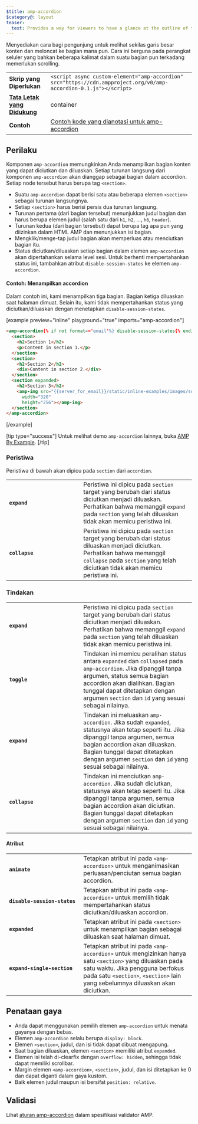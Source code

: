 ```yaml
---
$title: amp-accordion
$category@: layout
teaser:
  text: Provides a way for viewers to have a glance at the outline of the content and jump to a section of their choice at will.
---
```



<!--
Copyright 2016 The AMP HTML Authors. All Rights Reserved.

Licensed under the Apache License, Version 2.0 (the "License");
you may not use this file except in compliance with the License.
You may obtain a copy of the License at

      http://www.apache.org/licenses/LICENSE-2.0

Unless required by applicable law or agreed to in writing, software
distributed under the License is distributed on an "AS-IS" BASIS,
WITHOUT WARRANTIES OR CONDITIONS OF ANY KIND, either express or implied.
See the License for the specific language governing permissions and
limitations under the License.
-->



Menyediakan cara bagi pengunjung untuk melihat sekilas garis besar konten dan meloncat ke bagian mana pun. Cara ini berguna pada perangkat seluler yang bahkan beberapa kalimat dalam suatu bagian pun terkadang memerlukan scrolling.

<table>
  <tr>
    <td class="col-fourty"><strong>Skrip yang Diperlukan</strong></td>
    <td><code>&lt;script async custom-element="amp-accordion" src="https://cdn.ampproject.org/v0/amp-accordion-0.1.js"&gt;&lt;/script&gt;</code></td>
  </tr>
  <tr>
    <td class="col-fourty"><strong><a href="../../../documentation/guides-and-tutorials/develop/style_and_layout/control_layout.md">Tata Letak yang Didukung</a></strong></td>
    <td>container</td>
  </tr>
  <tr>
    <td class="col-fourty"><strong>Contoh</strong></td>
    <td><a href="https://ampbyexample.com/components/amp-accordion/">Contoh kode yang dianotasi untuk amp-accordion</a></td>
  </tr>
</table>


## Perilaku <a name="behavior"></a>

Komponen `amp-accordion` memungkinkan Anda menampilkan bagian konten yang dapat diciutkan dan diluaskan. Setiap turunan langsung dari komponen `amp-accordion` akan dianggap sebagai bagian dalam accordion. Setiap node tersebut harus berupa tag `<section>`.

* Suatu `amp-accordion` dapat berisi satu atau beberapa elemen `<section>` sebagai turunan langsungnya.
* Setiap `<section>` harus berisi persis dua turunan langsung.
* Turunan pertama (dari bagian tersebut) menunjukkan judul bagian dan harus berupa elemen judul (salah satu dari `h1`, `h2`, ..., `h6`, `header`).
* Turunan kedua (dari bagian tersebut) dapat berupa tag apa pun yang diizinkan dalam HTML AMP dan menunjukkan isi bagian.
* Mengklik/menge-tap judul bagian akan memperluas atau menciutkan bagian itu.
* Status diciutkan/diluaskan setiap bagian dalam elemen `amp-accordion` akan dipertahankan selama level sesi. Untuk berhenti mempertahankan status ini, tambahkan atribut `disable-session-states` ke elemen `amp-accordion`.

#### Contoh: Menampilkan accordion <a name="example-displaying-an-accordion"></a>

Dalam contoh ini, kami menampilkan tiga bagian. Bagian ketiga diluaskan saat halaman dimuat.  Selain itu, kami tidak mempertahankan status yang diciutkan/diluaskan dengan menetapkan `disable-session-states`.

[example preview="inline" playground="true" imports="amp-accordion"]
```html
<amp-accordion{% if not format=='email'%} disable-session-states{% endif %}>
  <section>
    <h2>Section 1</h2>
    <p>Content in section 1.</p>
  </section>
  <section>
    <h2>Section 2</h2>
    <div>Content in section 2.</div>
  </section>
  <section expanded>
    <h2>Section 3</h2>
    <amp-img src="{{server_for_email}}/static/inline-examples/images/squirrel.jpg"
      width="320"
      height="256"></amp-img>
  </section>
</amp-accordion>
```
[/example]

[tip type="success"]
Untuk melihat demo `amp-accordion` lainnya, buka [AMP By Example](https://ampbyexample.com/components/amp-accordion/).
[/tip]

### Peristiwa <a name="events"></a>

Peristiwa di bawah akan dipicu pada `section` dari `accordion`.

<table>
  <tr>
    <td width="40%"><strong><code>expand</code></strong></td>
    <td>Peristiwa ini dipicu pada <code>section</code> target yang berubah dari status diciutkan menjadi diluaskan. Perhatikan bahwa memanggil <code>expand</code> pada <code>section</code> yang telah diluaskan tidak akan memicu peristiwa ini.</td>
  </tr>
  <tr>
    <td width="40%"><strong><strong><code>collapse</code></strong></strong>
    </td>
    <td>Peristiwa ini dipicu pada <code>section</code> target yang berubah dari status diluaskan menjadi diciutkan. Perhatikan bahwa memanggil <code>collapse</code> pada <code>section</code> yang telah diciutkan tidak akan memicu peristiwa ini.</td>
  </tr>
</table>

### Tindakan <a name="actions"></a>

<table>
  <tr>
    <td width="40%"><strong><code>expand</code></strong></td>
    <td>Peristiwa ini dipicu pada <code>section</code> target yang berubah dari status diciutkan menjadi diluaskan. Perhatikan bahwa memanggil <code>expand</code> pada <code>section</code> yang telah diluaskan tidak akan memicu peristiwa ini.</td>
  </tr>
  <tr>
    <td width="40%"><strong><code>toggle</code></strong></td>
    <td>Tindakan ini memicu peralihan status antara <code>expanded</code> dan <code>collapsed</code> pada <code>amp-accordion</code>. Jika dipanggil tanpa argumen, status semua bagian accordion akan dialihkan. Bagian tunggal dapat ditetapkan dengan argumen <code>section</code> dan <code>id</code> yang sesuai sebagai nilainya.</td>
  </tr>
  <tr>
    <td width="40%"><strong><code>expand</code></strong></td>
    <td>Tindakan ini meluaskan <code>amp-accordion</code>. Jika sudah <code>expanded</code>, statusnya akan tetap seperti itu. Jika dipanggil tanpa argumen, semua bagian accordion akan diluaskan. Bagian tunggal dapat ditetapkan dengan argumen <code>section</code> dan <code>id</code> yang sesuai sebagai nilainya.</td>
  </tr>
  <tr>
    <td width="40%"><strong><code>collapse</code></strong></td>
    <td>Tindakan ini menciutkan <code>amp-accordion</code>. Jika sudah diciutkan, statusnya akan tetap seperti itu. Jika dipanggil tanpa argumen, semua bagian accordion akan diciutkan. Bagian tunggal dapat ditetapkan dengan argumen <code>section</code> dan <code>id</code> yang sesuai sebagai nilainya.</td>
  </tr>
</table>

#### Atribut <a name="attributes"></a>

<table>
  <tr>
    <td width="40%"><strong><code>animate</code></strong></td>
    <td>Tetapkan atribut ini pada <code>&lt;amp-accordion&gt;</code> untuk menganimasikan perluasan/penciutan semua bagian accordion.</td>
  </tr>
  <tr>
    <td width="40%"><strong><code>disable-session-states</code></strong></td>
    <td>Tetapkan atribut ini pada <code>&lt;amp-accordion&gt;</code> untuk memilih tidak mempertahankan status diciutkan/diluaskan accordion.</td>
  </tr>
  <tr>
    <td width="40%"><strong><code>expanded</code></strong></td>
    <td>Tetapkan atribut ini pada <code>&lt;section&gt;</code> untuk menampilkan bagian sebagai diluaskan saat halaman dimuat.</td>
  </tr>
  <tr>
    <td width="40%"><strong><code>expand-single-section</code></strong></td>
    <td>Tetapkan atribut ini pada <code>&lt;amp-accordion&gt;</code> untuk mengizinkan hanya satu <code>&lt;section&gt;</code> yang diluaskan pada satu waktu. Jika pengguna berfokus pada satu <code>&lt;section&gt;</code>, <code>&lt;section&gt;</code> lain yang sebelumnya diluaskan akan diciutkan.</td>
  </tr>
</table>

## Penataan gaya <a name="styling"></a>

* Anda dapat menggunakan pemilih elemen `amp-accordion` untuk menata gayanya dengan bebas.
* Elemen `amp-accordion` selalu berupa `display: block`.
* Elemen `<section>`, judul, dan isi tidak dapat dibuat mengapung.
* Saat bagian diluaskan, elemen `<section>` memiliki atribut `expanded`.
* Elemen isi telah di-clearfix dengan `overflow: hidden`, sehingga tidak dapat memiliki scrollbar.
* Margin elemen `<amp-accordion>`, `<section>`, judul, dan isi ditetapkan ke 0 dan dapat diganti dalam gaya kustom.
* Baik elemen judul maupun isi bersifat `position: relative`.

## Validasi <a name="validation"></a>

Lihat [aturan amp-accordion](https://github.com/ampproject/amphtml/blob/master/extensions/amp-accordion/validator-amp-accordion.protoascii) dalam spesifikasi validator AMP.
